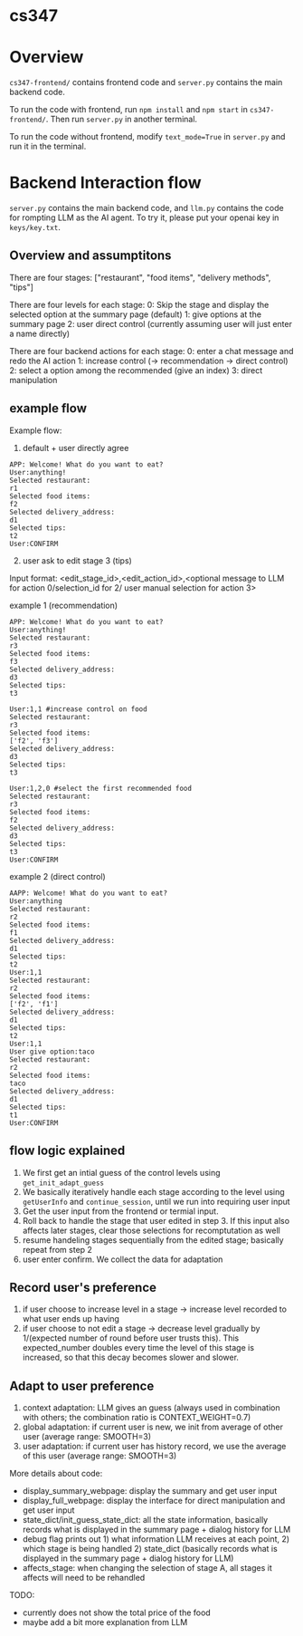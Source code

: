# cs347

# Overview

`cs347-frontend/` contains frontend code and `server.py` contains the main backend code.

To run the code with frontend, run `npm install` and `npm start` in `cs347-frontend/`. Then run `server.py` in another terminal.

To run the code without frontend, modify `text_mode=True` in `server.py` and run it in the terminal.


# Backend Interaction flow

`server.py` contains the main backend code, and `llm.py` contains the code for rompting LLM as the AI agent. To try it, please put your openai key in `keys/key.txt`.

## Overview and assumptitons

There are four stages: ["restaurant", "food items", "delivery methods", "tips"]

There are four levels for each stage:
0: Skip the stage and display the selected option at the summary page (default)
1: give options at the summary page
2: user direct control (currently assuming user will just enter a name directly)


There are four backend actions for each stage:
0: enter a chat message and redo the AI action
1: increase control (-> recommendation -> direct control)
2: select a option among the recommended (give an index)
3: direct manipulation

## example flow

Example flow:

1. default + user directly agree
```
APP: Welcome! What do you want to eat?
User:anything!
Selected restaurant:
r1
Selected food items:
f2
Selected delivery_address:
d1
Selected tips:
t2
User:CONFIRM
```


2. user ask to edit stage 3 (tips)

Input format:
<edit_stage_id>,<edit_action_id>,<optional message to LLM for action 0/selection_id for 2/ user manual selection for action 3>

example 1 (recommendation)
```
APP: Welcome! What do you want to eat?
User:anything!
Selected restaurant:
r3
Selected food items:
f3
Selected delivery_address:
d3
Selected tips:
t3

User:1,1 #increase control on food
Selected restaurant:
r3
Selected food items:
['f2', 'f3']
Selected delivery_address:
d3
Selected tips:
t3

User:1,2,0 #select the first recommended food
Selected restaurant:
r3
Selected food items:
f2
Selected delivery_address:
d3
Selected tips:
t3
User:CONFIRM
```


example 2 (direct control)
```
AAPP: Welcome! What do you want to eat?
User:anything
Selected restaurant:
r2
Selected food items:
f1
Selected delivery_address:
d1
Selected tips:
t2
User:1,1
Selected restaurant:
r2
Selected food items:
['f2', 'f1']
Selected delivery_address:
d1
Selected tips:
t2
User:1,1
User give option:taco
Selected restaurant:
r2
Selected food items:
taco
Selected delivery_address:
d1
Selected tips:
t1
User:CONFIRM
```

## flow logic explained
1. We first get an intial guess of the control levels using `get_init_adapt_guess`
2. We basically iteratively handle each stage according to the level using `getUserInfo` and `continue_session`, until we run into requiring user input
3. Get the user input from the frontend or termial input. 
4. Roll back to handle the stage that user edited in step 3. If this input also affects later stages, clear those selections for recomptutation as well
5. resume handeling stages sequentially from the edited stage; basically repeat from step 2
6. user enter confirm. We collect the data for adaptation


## Record user's preference
1. if user choose to increase level in a stage -> increase level recorded to what user ends up having
2. if user choose to not edit a stage -> decrease level gradually by 1/(expected number of round before user trusts this). This expected_number doubles every time the level of this stage is increased, so that this decay becomes slower and slower.


## Adapt to user preference
1. context adaptation: LLM gives an guess (always used in combination with others; the combination ratio is CONTEXT_WEIGHT=0.7)
2. global adaptation: if current user is new, we init from average of other user (average range: SMOOTH=3)
3. user adaptation: if current user has history record, we use the average of this user (average range: SMOOTH=3)



More details about code:
- display_summary_webpage: display the summary and get user input
- display_full_webpage: display the interface for direct manipulation and get user input
- state_dict/init_guess_state_dict: all the state information, basically records what is displayed in the summary page + dialog history for LLM
- debug flag prints out 1) what information LLM receives at each point, 2) which stage is being handled 2) state_dict (basically records what is displayed in the summary page + dialog history for LLM) 
- affects_stage: when changing the selection of stage A, all stages it affects will need to be rehandled

TODO:
- currently does not show the total price of the food
- maybe add a bit more explanation from LLM
